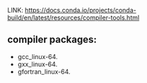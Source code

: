 LINK: https://docs.conda.io/projects/conda-build/en/latest/resources/compiler-tools.html

## compiler packages:

* gcc_linux-64.
* gxx_linux-64.
* gfortran_linux-64.
